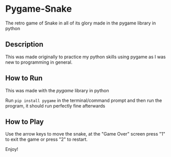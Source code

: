 # Pygame-Snake
The retro game of Snake in all of its glory made in the pygame library in python

## Description
This was made originally to practice my python skills using pygame as I was new to programming in general.

## How to Run

This was made with the _pygame_ library in python

Run ```pip install pygame``` in the terminal/command prompt and then run the program, it should run perfectly fine afterwards


## How to Play

Use the arrow keys to move the snake, at the "Game Over" screen press "1" to exit the game or press "2" to restart.

Enjoy!
